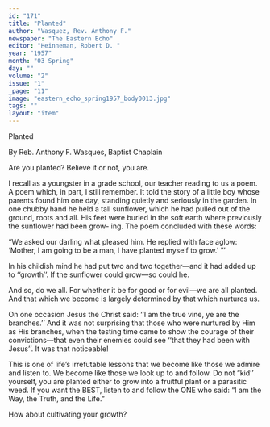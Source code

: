 ```yaml
---
id: "171"
title: "Planted"
author: "Vasquez, Rev. Anthony F."
newspaper: "The Eastern Echo"
editor: "Heinneman, Robert D. "
year: "1957"
month: "03 Spring"
day: ""
volume: "2"
issue: "1"
_page: "11"
image: "eastern_echo_spring1957_body0013.jpg"
tags: ""
layout: "item"
---
```

Planted

By Reb. Anthony F. Wasques, Baptist Chaplain

Are you planted? Believe it
or not, you are.

I recall as a youngster in a
grade school, our teacher reading
to us a poem. A poem which, in
part, I still remember. It told the
story of a little boy whose parents
found him one day, standing
quietly and seriously in the
garden. In one chubby hand he
held a tall sunflower, which he
had pulled out of the ground,
roots and all. His feet were buried in the soft
earth where previously the sunflower had been grow-
ing. The poem concluded with these words:

“We asked our darling what pleased him.
He replied with face aglow:
‘Mother, I am going to be a man,
I have planted myself to grow.’ ”’

In his childish mind he had put two and two
together—and it had added up to ‘‘growth’’. If
the sunflower could grow—so could he.

And so, do we all. For whether it be for good
or for evil—we are all planted. And that which
we become is largely determined by that which
nurtures us.

On one occasion Jesus the Christ said: ‘‘I am
the true vine, ye are the branches.’’ And it was
not surprising that those who were nurtured by
Him as His branches, when the testing time came to
show the courage of their convictions—that even
their enemies could see ‘‘that they had been with
Jesus’’. It was that noticeable!

This is one of life’s irrefutable lessons that we
become like those we admire and listen to. We
become like those we look up to and follow. Do
not “kid’’ yourself, you are planted either to grow
into a fruitful plant or a parasitic weed. If you
want the BEST, listen to and follow the ONE who
said: “I am the Way, the Truth, and the Life.”

How about cultivating your growth?
